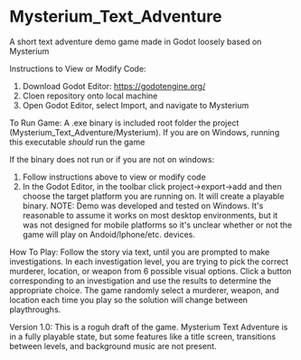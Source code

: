 # Mysterium_Text_Adventure
A short text adventure demo game made in Godot loosely based on Mysterium

Instructions to View or Modify Code:
1) Download Godot Editor: https://godotengine.org/
2) Cloen repository onto local machine
3) Open Godot Editor, select Import, and navigate to Mysterium

To Run Game:
A .exe binary is included root folder the project (Mysterium_Text_Adventure/Mysterium). If you are on Windows, running this executable *should* run the game

If the binary does not run or if you are not on windows:
1) Follow instructions above to view or modify code
2) In the Godot Editor, in the toolbar click project->export->add and then choose the target platform you are running on. It will create a playable binary.
NOTE: Demo was developed and tested on Windows. It's reasonable to assume it works on most desktop environments, but it was not designed for mobile platforms
so it's unclear whether or not the game will play on Andoid/Iphone/etc. devices.

How To Play:
Follow the story via text, until you are prompted to make investigations.
In each investigation level, you are trying to pick the correct 
murderer, location, or weapon from 6 possible visual options.
Click a button corresponding to an investigation and use the results to
determine the appropriate choice.
The game randomly select a murderer, weapon, and location each time you play
so the solution will change between playthroughs.

Version 1.0: This is a roguh draft of the game. Mysterium Text Adventure is in a fully playable state, but some features like a title screen, transitions between levels,
and background music are not present.